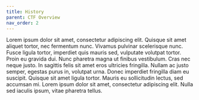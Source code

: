 ```yaml
---
title: History
parent: CTF Overview
nav_order: 2
---
```


Lorem ipsum dolor sit amet, consectetur adipiscing elit. Quisque sit amet aliquet tortor, nec fermentum nunc. Vivamus pulvinar scelerisque nunc. Fusce ligula tortor, imperdiet quis mauris sed, vulputate volutpat tortor. Proin eu gravida dui. Nunc pharetra magna ut finibus vestibulum. Cras nec neque justo. In sagittis felis sit amet eros ultricies fringilla. Nullam ac justo semper, egestas purus in, volutpat urna. Donec imperdiet fringilla diam eu suscipit. Quisque sit amet ligula tortor. Mauris eu sollicitudin lectus, sed accumsan mi. Lorem ipsum dolor sit amet, consectetur adipiscing elit. Nulla sed iaculis ipsum, vitae pharetra tellus. 
